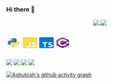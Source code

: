 ### Hi there 👋

<!--
**LucasEHonda/LucasEHonda** is a ✨ _special_ ✨ repository because its `README.md` (this file) appears on your GitHub profile.

Here are some ideas to get you started:

- 🔭 I’m currently working on ...
- 🌱 I’m currently learning ...
- 👯 I’m looking to collaborate on ...
- 🤔 I’m looking for help with ...
- 💬 Ask me about ...
- 📫 How to reach me: ...
- 😄 Pronouns: ...
- ⚡ Fun fact: ...
-->

<p align="center">
  <a href="https://github.com/LucasEHonda">
    <img
      align="center"
         height="148"
     src="https://github-readme-stats.vercel.app/api/top-langs/?username=LucasEHonda&layout=compact&theme=tokyonight"
    />
  </a>
  <a href="https://github.com/LucasEHonda">
    <img
      align="center"
      width="430"
      src="https://github-readme-stats.vercel.app/api?username=LucasEHonda&count_private=true&show_icons=true&custom_title=Github%20Status&hide=issues&theme=tokyonight"
    />
  </a>

</p>


<div style="display: inline_block"><br>
  <img align="center" alt="Rafa-Python" height="30" width="40" src="https://raw.githubusercontent.com/devicons/devicon/master/icons/python/python-original.svg">
  <img align="center" alt="Rafa-Js" height="30" width="40" src="https://raw.githubusercontent.com/devicons/devicon/master/icons/javascript/javascript-plain.svg">
  <img align="center" alt="Rafa-Ts" height="30" width="40" src="https://raw.githubusercontent.com/devicons/devicon/master/icons/typescript/typescript-plain.svg">
  <img align="center" alt="Rafa-Csharp" height="30" width="40" src="https://raw.githubusercontent.com/devicons/devicon/master/icons/csharp/csharp-original.svg">

</div>
  
  ##
 

<div> 

  <a href="https://instagram.com/ehond_" target="_blank"><img src="https://img.shields.io/badge/-Instagram-%23E4405F?style=for-the-badge&logo=instagram&logoColor=white" target="_blank"></a>
 <a href="https://discord.gg/85PCEtT" target="_blank"><img src="https://img.shields.io/badge/Discord-7289DA?style=for-the-badge&logo=discord&logoColor=white" target="_blank"></a> 
  <a href = "mailto:eliashondalucas@hotmail.com"><img src="https://img.shields.io/badge/-Gmail-%23333?style=for-the-badge&logo=gmail&logoColor=white" target="_blank"></a>
  <a href="https://www.linkedin.com/in/lucas-honda/" target="_blank"><img src="https://img.shields.io/badge/-LinkedIn-%230077B5?style=for-the-badge&logo=linkedin&logoColor=white" target="_blank"></a> 
 
</div>

[![Ashutosh's github activity graph](https://github-readme-activity-graph.vercel.app/graph?username=lucasEHonda&bg_color=1a1b27&color=38bdae&line=2b3752&point=638fda&area=true&hide_border=true)](https://github.com/ashutosh00710/github-readme-activity-graph)

